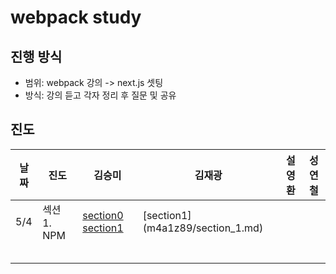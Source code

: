 # webpack study

## 진행 방식
- 범위: webpack 강의 -> next.js 셋팅
- 방식: 강의 듣고 각자 정리 후 질문 및 공유

## 진도
| 날짜 | 진도 | 김승미 | 김재광 | 설영환 | 성연철 |
|---|---|---|---|---|---|
| 5/4 | 섹션 1. NPM | [section0](smkim429/section_0.md) [section1](smkim429/section_1.md)| [section1] (m4a1z89/section_1.md)| | |
|||||||
|||||||
|||||||
|||||||
|||||||